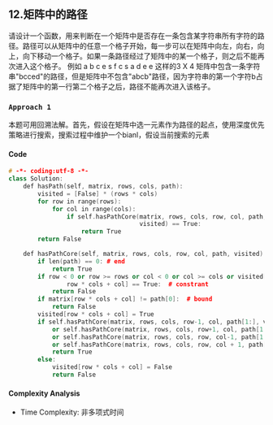 ## 12.矩阵中的路径

请设计一个函数，用来判断在一个矩阵中是否存在一条包含某字符串所有字符的路径。路径可以从矩阵中的任意一个格子开始，每一步可以在矩阵中向左，向右，向上，向下移动一个格子。如果一条路径经过了矩阵中的某一个格子，则之后不能再次进入这个格子。 例如 a b c e s f c s a d e e 这样的3 X 4 矩阵中包含一条字符串"bcced"的路径，但是矩阵中不包含"abcb"路径，因为字符串的第一个字符b占据了矩阵中的第一行第二个格子之后，路径不能再次进入该格子。

### `Approach 1`
本题可用回溯法解。首先，假设在矩阵中选一元素作为路径的起点，使用深度优先策略进行搜索，搜索过程中维护一个bianl，假设当前搜索的元素

#### **Code**
``` c++
# -*- coding:utf-8 -*-
class Solution:
    def hasPath(self, matrix, rows, cols, path):
        visited = [False] * (rows * cols)
        for row in range(rows):
            for col in range(cols):
                if self.hasPathCore(matrix, rows, cols, row, col, path,
                                    visited) == True:
                    return True
        return False

    def hasPathCore(self, matrix, rows, cols, row, col, path, visited):
        if len(path) == 0: # end
            return True
        if row < 0 or row >= rows or col < 0 or col >= cols or visited[
                row * cols + col] == True:  # constrant
            return False
        if matrix[row * cols + col] != path[0]:  # bound
            return False
        visited[row * cols + col] = True
        if self.hasPathCore(matrix, rows, cols, row-1, col, path[1:], visited) \
            or self.hasPathCore(matrix, rows, cols, row+1, col, path[1:], visited) \
            or self.hasPathCore(matrix, rows, cols, row, col-1, path[1:], visited) \
            or self.hasPathCore(matrix, rows, cols, row, col + 1, path[1:], visited):
            return True
        else:
            visited[row * cols + col] = False
            return False
```

#### **Complexity Analysis**

-   Time Complexity: 非多项式时间
<!--stackedit_data:
eyJoaXN0b3J5IjpbMTI0NTU5NDQ0NiwxMDI2NzM4NDQwXX0=
-->